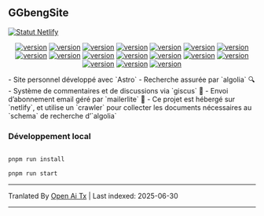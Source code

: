 ## GGbengSite

[![Statut Netlify](https://api.netlify.com/api/v1/badges/58d6ebf4-6582-43fc-a7e7-a1ce4278e8f3/deploy-status)](https://app.netlify.com/sites/ggbengsite/deploys)
<div style="text-align: center"><p><a href="https://openaitx.github.io/view.html?user=GGBeng1&project=GGbengSite&lang=en"><img src="https://img.shields.io/badge/EN-white" alt="version"></a> <a href="https://openaitx.github.io/view.html?user=GGBeng1&project=GGbengSite&lang=zh-CN"><img src="https://img.shields.io/badge/简中-white" alt="version"></a> <a href="https://openaitx.github.io/view.html?user=GGBeng1&project=GGbengSite&lang=zh-TW"><img src="https://img.shields.io/badge/繁中-white" alt="version"></a> <a href="https://openaitx.github.io/view.html?user=GGBeng1&project=GGbengSite&lang=ja"><img src="https://img.shields.io/badge/日本語-white" alt="version"></a> <a href="https://openaitx.github.io/view.html?user=GGBeng1&project=GGbengSite&lang=ko"><img src="https://img.shields.io/badge/한국어-white" alt="version"></a> <a href="https://openaitx.github.io/view.html?user=GGBeng1&project=GGbengSite&lang=th"><img src="https://img.shields.io/badge/ไทย-white" alt="version"></a> <a href="https://openaitx.github.io/view.html?user=GGBeng1&project=GGbengSite&lang=fr"><img src="https://img.shields.io/badge/Français-white" alt="version"></a> <a href="https://openaitx.github.io/view.html?user=GGBeng1&project=GGbengSite&lang=de"><img src="https://img.shields.io/badge/Deutsch-white" alt="version"></a> <a href="https://openaitx.github.io/view.html?user=GGBeng1&project=GGbengSite&lang=es"><img src="https://img.shields.io/badge/Español-white" alt="version"></a> <a href="https://openaitx.github.io/view.html?user=GGBeng1&project=GGbengSite&lang=it"><img src="https://img.shields.io/badge/Italiano-white" alt="version"></a> <a href="https://openaitx.github.io/view.html?user=GGBeng1&project=GGbengSite&lang=ru"><img src="https://img.shields.io/badge/Русский-white" alt="version"></a> <a href="https://openaitx.github.io/view.html?user=GGBeng1&project=GGbengSite&lang=pt"><img src="https://img.shields.io/badge/Português-white" alt="version"></a> <a href="https://openaitx.github.io/view.html?user=GGBeng1&project=GGbengSite&lang=nl"><img src="https://img.shields.io/badge/Nederlands-white" alt="version"></a> <a href="https://openaitx.github.io/view.html?user=GGBeng1&project=GGbengSite&lang=pl"><img src="https://img.shields.io/badge/Polski-white" alt="version"></a> <a href="https://openaitx.github.io/view.html?user=GGBeng1&project=GGbengSite&lang=ar"><img src="https://img.shields.io/badge/العربية-white" alt="version"></a> <a href="https://openaitx.github.io/view.html?user=GGBeng1&project=GGbengSite&lang=tr"><img src="https://img.shields.io/badge/Türkçe-white" alt="version"></a> <a href="https://openaitx.github.io/view.html?user=GGBeng1&project=GGbengSite&lang=vi"><img src="https://img.shields.io/badge/Tiếng Việt-white" alt="version"></a> </p></div>
- Site personnel développé avec `Astro`
- Recherche assurée par `algolia` 🔍
- Système de commentaires et de discussions via `giscus` 🌈
- Envoi d’abonnement email géré par `mailerlite` 📮
- Ce projet est hébergé sur `netlify`, et utilise un `crawler` pour collecter les documents nécessaires au `schema` de recherche d’`algolia`

### Développement local

```bash

pnpm run install

pnpm run start
```

---

Tranlated By [Open Ai Tx](https://github.com/OpenAiTx/OpenAiTx) | Last indexed: 2025-06-30

---